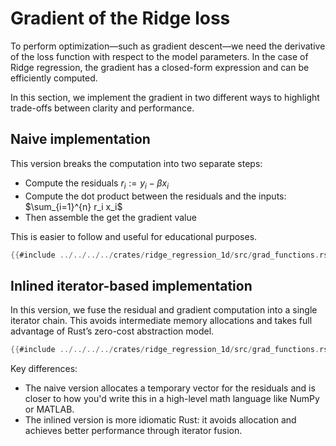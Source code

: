# Gradient of the Ridge loss

To perform optimization—such as gradient descent—we need the derivative of the loss function with respect to the model parameters. In the case of Ridge regression, the gradient has a closed-form expression and can be efficiently computed.

In this section, we implement the gradient in two different ways to highlight trade-offs between clarity and performance.

## Naive implementation

This version breaks the computation into two separate steps:  
* Compute the residuals $r_i := y_i - \beta x_i$
* Compute the dot product between the residuals and the inputs: $\sum_{i=1}^{n} r_i x_i$
* Then assemble the get the gradient value

This is easier to follow and useful for educational purposes.

```rust
{{#include ../../../../crates/ridge_regression_1d/src/grad_functions.rs:grad_loss_function_naive}}
```

## Inlined iterator-based implementation
In this version, we fuse the residual and gradient computation into a single iterator chain. This avoids intermediate memory allocations and takes full advantage of Rust’s zero-cost abstraction model.

```rust
{{#include ../../../../crates/ridge_regression_1d/src/grad_functions.rs:grad_loss_function_inline}}
```

Key differences:
* The naive version allocates a temporary vector for the residuals and is closer to how you'd write this in a high-level math language like NumPy or MATLAB.
* The inlined version is more idiomatic Rust: it avoids allocation and achieves better performance through iterator fusion.
